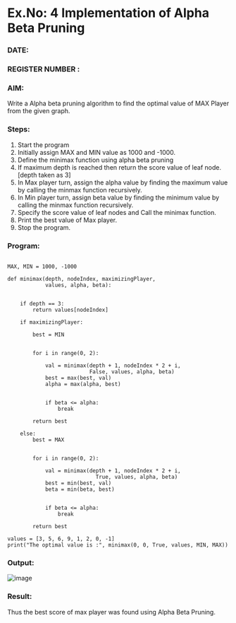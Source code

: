 # Ex.No: 4   Implementation of Alpha Beta Pruning 
### DATE:                                                                            
### REGISTER NUMBER : 
### AIM: 
Write a Alpha beta pruning algorithm to find the optimal value of MAX Player from the given graph.
### Steps:
1. Start the program
2. Initially  assign MAX and MIN value as 1000 and -1000.
3.  Define the minimax function  using alpha beta pruning
4.  If maximum depth is reached then return the score value of leaf node. [depth taken as 3]
5.  In Max player turn, assign the alpha value by finding the maximum value by calling the minmax function recursively.
6.  In Min player turn, assign beta value by finding the minimum value by calling the minmax function recursively.
7.  Specify the score value of leaf nodes and Call the minimax function.
8.  Print the best value of Max player.
9.  Stop the program. 

### Program:
```

MAX, MIN = 1000, -1000
 
def minimax(depth, nodeIndex, maximizingPlayer,
            values, alpha, beta):
  
 
    if depth == 3:
        return values[nodeIndex]
 
    if maximizingPlayer:
      
        best = MIN
 
       
        for i in range(0, 2):
             
            val = minimax(depth + 1, nodeIndex * 2 + i,
                          False, values, alpha, beta)
            best = max(best, val)
            alpha = max(alpha, best)
 
     
            if beta <= alpha:
                break
          
        return best
      
    else:
        best = MAX
 
     
        for i in range(0, 2):
          
            val = minimax(depth + 1, nodeIndex * 2 + i,
                            True, values, alpha, beta)
            best = min(best, val)
            beta = min(beta, best)
 
          
            if beta <= alpha:
                break
          
        return best
      
values = [3, 5, 6, 9, 1, 2, 0, -1] 
print("The optimal value is :", minimax(0, 0, True, values, MIN, MAX))
```











### Output:
![image](https://github.com/SandeepaNagaraj/AI_Lab_2023-24/assets/113017853/e08b5446-f5d1-4b92-b239-2c0c24423da5)



### Result:
Thus the best score of max player was found using Alpha Beta Pruning.
